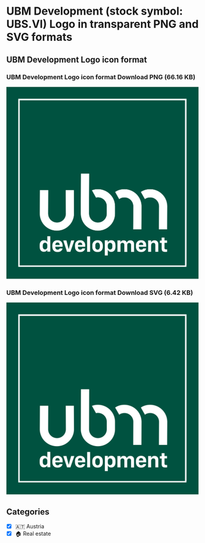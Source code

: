 # UBM Development (stock symbol: UBS.VI) Logo in transparent PNG and SVG formats

## UBM Development Logo icon format

### UBM Development Logo icon format Download PNG (66.16 KB)

![UBM Development Logo icon format Download PNG (66.16 KB)](/img/orig/UBS.VI-63d2f099.png)

### UBM Development Logo icon format Download SVG (6.42 KB)

![UBM Development Logo icon format Download SVG (6.42 KB)](/img/orig/UBS.VI-77e418fd.svg)



## Categories
- [x] 🇦🇹 Austria
- [x] 🏠 Real estate
